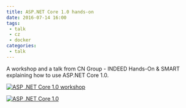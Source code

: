 ```yaml
---
title: ASP.NET Core 1.0 hands-on 
date: 2016-07-14 16:00
tags: 
 - talk
 - cz
 - docker
categories:
 - talk
---
```


A workshop and a talk from CN Group - INDEED Hands-On & SMART explaining how to use ASP.NET Core 1.0.

<!-- more -->

[![ASP .NET Core 1.0 workshop](http://img.youtube.com/vi/Ggmqxz3rzP4/0.jpg)](https://www.youtube.com/watch?v=Ggmqxz3rzP4 "ASP .NET Core 1.0 workshop")

[![ASP .NET Core 1.0](http://img.youtube.com/vi/aXElvopOf0Y/0.jpg)](https://www.youtube.com/watch?v=aXElvopOf0Y "ASP .NET Core 1.0")
